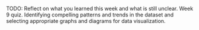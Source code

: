 TODO: Reflect on what you learned this week and what is still unclear.
Week 9 quiz. 
Identifying compelling patterns and trends in the dataset and selecting appropriate graphs and diagrams for data visualization.
